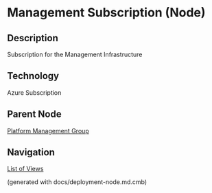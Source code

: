# Management Subscription (Node)
## Description
Subscription for the Management Infrastructure

## Technology
Azure Subscription

## Parent Node
[Platform Management Group](../../../mybank/it-management/azure/platform-management-group.md)


## Navigation
[List of Views](../../../views.md)

(generated with docs/deployment-node.md.cmb)
